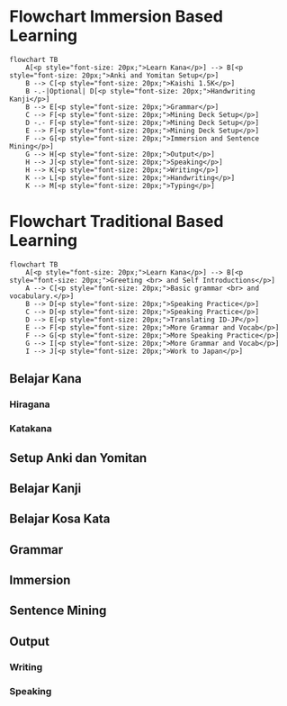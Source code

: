 # Flowchart Immersion Based Learning

```mermaid
flowchart TB
    A[<p style="font-size: 20px;">Learn Kana</p>] --> B[<p style="font-size: 20px;">Anki and Yomitan Setup</p>]
    B --> C[<p style="font-size: 20px;">Kaishi 1.5K</p>]
    B -.-|Optional| D[<p style="font-size: 20px;">Handwriting Kanji</p>]
    B --> E[<p style="font-size: 20px;">Grammar</p>]
    C --> F[<p style="font-size: 20px;">Mining Deck Setup</p>]
    D -.- F[<p style="font-size: 20px;">Mining Deck Setup</p>]
    E --> F[<p style="font-size: 20px;">Mining Deck Setup</p>]
    F --> G[<p style="font-size: 20px;">Immersion and Sentence Mining</p>]
    G --> H[<p style="font-size: 20px;">Output</p>]
    H --> J[<p style="font-size: 20px;">Speaking</p>]
    H --> K[<p style="font-size: 20px;">Writing</p>]
    K --> L[<p style="font-size: 20px;">Handwriting</p>]
    K --> M[<p style="font-size: 20px;">Typing</p>]
```


# Flowchart Traditional Based Learning

```mermaid
flowchart TB
    A[<p style="font-size: 20px;">Learn Kana</p>] --> B[<p style="font-size: 20px;">Greeting <br> and Self Introductions</p>]
    A --> C[<p style="font-size: 20px;">Basic grammar <br> and vocabulary.</p>]
    B --> D[<p style="font-size: 20px;">Speaking Practice</p>]
    C --> D[<p style="font-size: 20px;">Speaking Practice</p>]
    D --> E[<p style="font-size: 20px;">Translating ID-JP</p>]
    E --> F[<p style="font-size: 20px;">More Grammar and Vocab</p>]
    F --> G[<p style="font-size: 20px;">More Speaking Practice</p>]
    G --> I[<p style="font-size: 20px;">More Grammar and Vocab</p>]
    I --> J[<p style="font-size: 20px;">Work to Japan</p>]
```


## Belajar Kana
### Hiragana
### Katakana
## Setup Anki dan Yomitan
## Belajar Kanji
## Belajar Kosa Kata
## Grammar
## Immersion 
## Sentence Mining
## Output
### Writing
### Speaking 